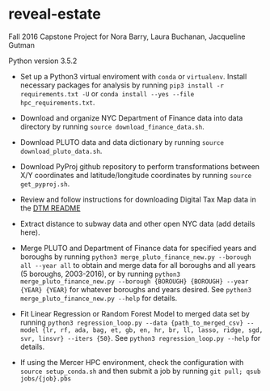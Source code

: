 # reveal-estate
Fall 2016 Capstone Project for Nora Barry, Laura Buchanan, Jacqueline Gutman

Python version 3.5.2

* Set up a Python3 virtual enviroment with `conda` or `virtualenv`. Install necessary packages for analysis by running `pip3 install -r requirements.txt -U` or `conda install --yes --file hpc_requirements.txt`.

* Download and organize NYC Department of Finance data into data directory by running `source download_finance_data.sh`.

* Download PLUTO data and data dictionary by running `source download_pluto_data.sh`.

* Download PyProj github repository to perform transformations between X/Y coordinates and latitude/longitude coordinates by running `source get_pyproj.sh`.

* Review and follow instructions for downloading Digital Tax Map data in the [DTM README](./download_dtm.md)

* Extract distance to subway data and other open NYC data (add details here).

* Merge PLUTO and Department of Finance data for specified years and boroughs by running `python3 merge_pluto_finance_new.py --borough all --year all` to obtain and merge data for all boroughs and all years (5 boroughs, 2003-2016), or by running `python3 merge_pluto_finance_new.py --borough {BOROUGH} {BOROUGH} --year {YEAR} {YEAR}` for whatever boroughs and years desired. See `python3 merge_pluto_finance_new.py --help` for details.

* Fit Linear Regression or Random Forest Model to merged data set by running `python3 regression_loop.py --data {path_to_merged_csv} --model {lr, rf, ada, bag, et, gb, en, hr, br, ll, lasso, ridge, sgd, svr, linsvr} --iters {50}`. See `python3 regression_loop.py --help` for details.

* If using the Mercer HPC environment, check the configuration with `source setup_conda.sh` and then submit a job by running `git pull; qsub jobs/{job}.pbs`
